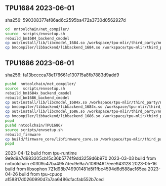 ## TPU1684 2023-06-01
sha256: 590308377ef86ad6c2595ba472a3730d0562927d

``` bash
cd  nntoolchain/net_compiler/
source  scripts/envsetup.sh
rebuild_bm1684_backend_cmodel
cp out/install/lib/libcmodel_1684.so /workspace/tpu-mlir/third_party/nntoolchain/lib/
cp bmcompiler/libbackend/libbackend_1684.so /workspace/tpu-mlir/third_party/nntoolchain/lib/
```

## TPU1686 2023-06-01
sha256: fa13bcccca78e176661e130715a8fb7883d9add9

``` bash
pushd  nntoolchain/net_compiler/
source  scripts/envsetup.sh
rebuild_bm1684x_backend_cmodel
rebuild_bm1686_backend_cmodel
cp out/install/lib/libcmodel_1684x.so /workspace/tpu-mlir/third_party/nntoolchain/lib/
cp bmcompiler/libbackend/libbackend_1684x.so /workspace/tpu-mlir/third_party/nntoolchain/lib/
cp out/install/lib/libcmodel_1686.so /workspace/tpu-mlir/third_party/nntoolchain/lib/
cp bmcompiler/libbackend/libbackend_1686.so /workspace/tpu-mlir/third_party/nntoolchain/lib/
popd
pushd nntoolchain/TPU1686/
source scripts/envsetup.sh
rebuild_firmware
cp build/firmware_core/libfirmware_core.so /workspace/tpu-mlir/third_party/nntoolchain/lib/libbm1684x_kernel_module.so
popd
```

2023-04-12
build from tpu-runtime 9e9d9a7d983305cb15c36b5774f9dd3259d6b970
2023-03-03
build from nntoolchain e0309c47ba4957dec9e9a7c108946f7eee943128
2023-05-16
build from libsophon   721d98b749901481d5f1fbc4594d6d588ac165ea
2023-04-26
build from tpu-cpuop   a158817d0260990d7a7aa6486cfacfab552b7ced
